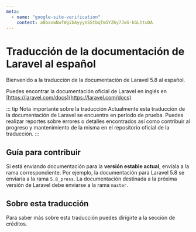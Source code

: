```yaml
---
meta:
  - name: "google-site-verification"
    content: a8baxwNufWgibAyyyVSStbqTm5YZ6y7JwS-kGLhtuDA
---
```


# Traducción de la documentación de Laravel al español

Bienvenido a la traducción de la documentación de Laravel 5.8 al español.

Puedes encontrar la documentación oficial de Laravel en inglés en [https://laravel.com/docs](https://laravel.com/docs)

::: tip Nota importante sobre la traducción
Actualmente esta traducción de la documentación de Laravel se encuentra en período de prueba. Puedes realizar reportes sobre errores o detalles encontrados así como contribuir al progreso y mantenimiento de la misma en el repositorio oficial de la traducción.
:::

## Guía para contribuir

Si está enviando documentación para la **versión estable actual**, envíala a la rama correspondiente. Por ejemplo, la documentación para Laravel 5.8 se enviaría a la rama `5.8_press`. La documentación destinada a la próxima versión de Laravel debe enviarse a la rama `master`.

## Sobre esta traducción

Para saber más sobre esta traducción puedes dirigirte a la sección de créditos.
